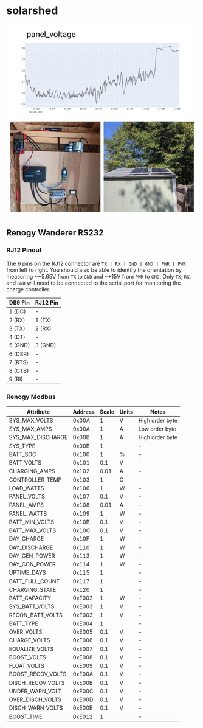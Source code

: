 # solarshed

![solarshed](images/solarshed.jpg)

## Renogy Wanderer RS232

### RJ12 Pinout

The 6 pins on the RJ12 connector are `TX | RX | GND | GND | PWR | PWR` from left to right. You should also be able to identify the orientation by measuring ~+5.65V from `TX` to `GND` and ~+15V from `PWR` to `GND`. Only `TX`, `RX`, and `GND` will need to be connected to the serial port for monitoring the charge controller.

| DB9 Pin | RJ12 Pin |
| --- | --- |
| 1 (DC) | - |
| 2 (RX) | 1 (TX) |
| 3 (TX) | 2 (RX) |
| 4 (DT) | - |
| 5 (GND) | 3 (GND) |
| 6 (DSR) | - |
| 7 (RTS) | - |
| 8 (CTS) | - |
| 9 (RI) | - |

### Renogy Modbus 

| Attribute | Address | Scale | Units | Notes |
| --- | --- | --- | --- | --- |
| SYS\_MAX\_VOLTS | 0x00A | 1 | V | High order byte |
| SYS\_MAX\_AMPS | 0x00A | 1 | A | Low order byte |
| SYS\_MAX\_DISCHARGE | 0x00B | 1 | A | High order byte |
| SYS\_TYPE | 0x00B | 1 |  | -
| BATT\_SOC | 0x100 | 1 | % | -
| BATT\_VOLTS | 0x101 | 0.1 | V | -
| CHARGING\_AMPS | 0x102 | 0.01 | A | -
| CONTROLLER\_TEMP | 0x103 | 1 | C | -
| LOAD\_WATTS | 0x106 | 1 | W | -
| PANEL\_VOLTS | 0x107 | 0.1 | V | -
| PANEL\_AMPS | 0x108 | 0.01 | A | -
| PANEL\_WATTS | 0x109 | 1 | W | -
| BATT\_MIN\_VOLTS | 0x10B | 0.1 | V | -
| BATT\_MAX\_VOLTS | 0x10C | 0.1 | V | -
| DAY\_CHARGE | 0x10F | 1 | W | -
| DAY\_DISCHARGE | 0x110 | 1 | W | -
| DAY\_GEN\_POWER | 0x113 | 1 | W | -
| DAY\_CON\_POWER | 0x114 | 1 | W | -
| UPTIME\_DAYS | 0x115 | 1 |  | -
| BATT\_FULL\_COUNT | 0x117 | 1 |  | -
| CHARGING\_STATE | 0x120 | 1 |  | -
| BATT\_CAPACITY | 0xE002 | 1 | W | -
| SYS\_BATT\_VOLTS | 0xE003 | 1 | V | -
| RECON\_BATT\_VOLTS | 0xE003 | 1 | V | -
| BATT\_TYPE | 0xE004 | 1 |  | -
| OVER\_VOLTS | 0xE005 | 0.1 | V | -
| CHARGE\_VOLTS | 0xE006 | 0.1 | V | -
| EQUALIZE\_VOLTS | 0xE007 | 0.1 | V | -
| BOOST\_VOLTS | 0xE008 | 0.1 | V | -
| FLOAT\_VOLTS | 0xE009 | 0.1 | V | -
| BOOST\_RECOV\_VOLTS | 0xE00A | 0.1 | V | -
| DISCH\_RECOV\_VOLTS | 0xE00B | 0.1 | V | -
| UNDER\_WARN\_VOLT | 0xE00C | 0.1 | V | -
| OVER\_DISCH\_VOLTS | 0xE00D | 0.1 | V | -
| DISCH\_WARN\_VOLTS | 0xE00E | 0.1 | V | -
| BOOST\_TIME | 0xE012 | 1 |  | -
